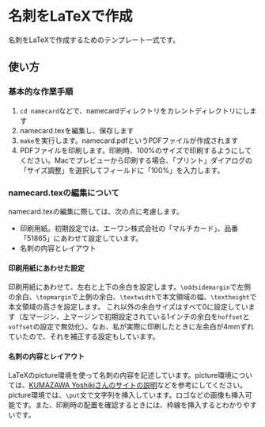 # 名刺をLaTeXで作成

名刺をLaTeXで作成するためのテンプレート一式です。

## 使い方

### 基本的な作業手順

1. `cd namecard`などで、namecardディレクトリをカレントディレクトリにします
1. namecard.texを編集し、保存します
1. `make`を実行します。namecard.pdfというPDFファイルが作成されます
1. PDFファイルを印刷します。印刷時、100%のサイズで印刷するようにしてください。Macでプレビューから印刷する場合、「プリント」ダイアログの「サイズ調整」を選択してフィールドに「100%」を入力します。


### namecard.texの編集について

namecard.texの編集に際しては、次の点に考慮します。

* 印刷用紙。初期設定では、エーワン株式会社の「マルチカード」、品番「51865」にあわせて設定しています。
* 名刺の内容とレイアウト

#### 印刷用紙にあわせた設定
印刷用紙にあわせて、左右と上下の余白を設定します。`\oddsidemargin`で左側の余白、`\topmargin`で上側の余白、`\textwidth`で本文領域の幅、`\textheight`で本文領域の高さを設定します。
これ以外の余白サイズはすべて0に設定しています（左マージン、上マージンで初期設定されている1インチの余白を`hoffset`と`voffset`の設定で無効化）。なお、私が実際に印刷したときに左余白が4mmずれていたので、それを補正する設定もしています。

#### 名刺の内容とレイアウト
LaTeXのpicture環境を使って名刺の内容を記述しています。picture環境については、[KUMAZAWA Yoshikiさんのサイトの説明](http://www.biwako.shiga-u.ac.jp/sensei/kumazawa/tex/picture.html "picture 環境")などを参考にしてください。picture環境では、`\put`文で文字列を挿入しています。ロゴなどの画像も挿入可能です。また、印刷時の配置を確認するときには、枠線を挿入するとわかりやすいです。

